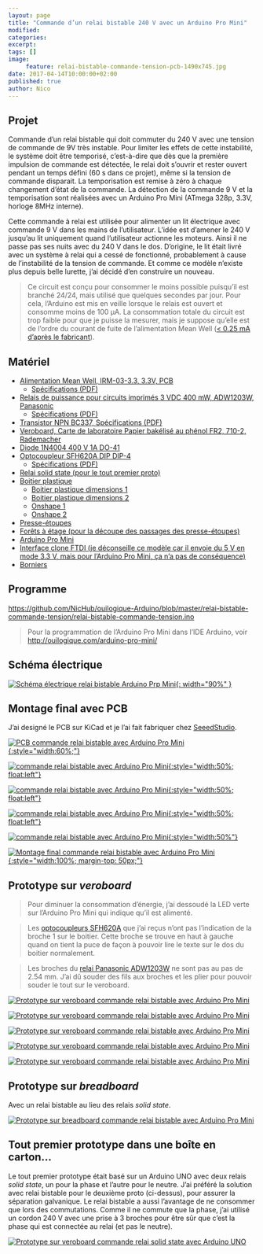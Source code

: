 ```yaml
---
layout: page
title: "Commande d’un relai bistable 240 V avec un Arduino Pro Mini"
modified:
categories:
excerpt:
tags: []
image:
     feature: relai-bistable-commande-tension-pcb-1490x745.jpg
date: 2017-04-14T10:00:00+02:00
published: true
author: Nico
---
```



## Projet

Commande d’un relai bistable qui doit commuter du 240 V avec une tension de commande de 9V très instable. Pour limiter les effets de cette instabilité, le système doit être temporisé, c’est-à-dire que dès que la première impulsion de commande est détectée, le relai doit s’ouvrir et rester ouvert pendant un temps défini (60 s dans ce projet), même si la tension de commande disparait. La temporisation est remise à zéro à chaque changement d’état de la commande. La détection de la commande 9 V et la temporisation sont réalisées avec un Arduino Pro Mini (ATmega 328p, 3.3V, horloge 8MHz interne).

Cette commande à relai est utilisée pour alimenter un lit électrique avec commande 9 V dans les mains de l’utilisateur. L’idée est d’amener le 240 V jusqu’au lit uniquement quand l’utilisateur actionne les moteurs. Ainsi il ne passe pas ses nuits avec du 240 V dans le dos. D’origine, le lit était livré avec un système à relai qui a cessé de fonctionné, probablement à cause de l’instabilité de la tension de commande. Et comme ce modèle n’existe plus depuis belle lurette, j’ai décidé d’en construire un nouveau.

> Ce circuit est conçu pour consommer le moins possible puisqu’il est branché 24/24, mais utilisé que quelques secondes par jour. Pour cela, l’Arduino est mis en veille lorsque le relais est ouvert et consomme moins de 100 µA. La consommation totale du circuit est trop faible pour que je puisse la mesurer, mais je suppose qu’elle est de l’ordre du courant de fuite de l’alimentation Mean Well ([< 0.25 mA d’après le fabricant][4]).


## Matériel

- [Alimentation Mean Well, IRM-03-3.3, 3.3V, PCB][3]
  - [Spécifications (PDF)][4]
- [Relais de puissance pour circuits imprimés 3 VDC 400 mW, ADW1203W, Panasonic][2]
  - [Spécifications (PDF)](../../files/2017-04-14-relai-bistable-commande-tension/datasheets/adw1_eng_tds.pdf)
- [Transistor NPN BC337, Spécifications (PDF)](../../files/2017-04-14-relai-bistable-commande-tension/datasheets/BC337-D.PDF)
- [Veroboard, Carte de laboratoire Papier bakélisé au phénol FR2, 710-2, Rademacher](https://www.distrelec.ch/fr/carte-de-laboratoire-papier-bakelise-au-phenol-fr2-rademacher-710/p/14832982)
- [Diode 1N4004 400 V 1A DO-41](https://fr.aliexpress.com/item/50pcs-1N4004-400V-1A-DO-41-Axial-Lead-Silicon-Rectifier-Diodes/32464825368.html)
- [Optocoupleur SFH620A DIP DIP-4][1]
  - [Spécifications (PDF)](../../files/2017-04-14-relai-bistable-commande-tension/datasheets/sfh620.pdf)
- [Relai solid state (pour le tout premier proto)](https://fr.aliexpress.com/item/Industrial-FOTEK-single-phase-solid-state-relay-SSR-25DA-25A-actually-3-32V-DC-TO-24/32621331021.html)
- [Boitier plastique](https://fr.aliexpress.com/item/Two-colors-plastic-enclosure-diy-project-box-abs-plastic-box-electronics-small-desktop-box-135/32426076659.html)
  - [Boitier plastique dimensions 1](../../files/2017-04-14-relai-bistable-commande-tension/schemas/dimension-boitier-plastique-1.jpg)
  - [Boitier plastique dimensions 2](../../files/2017-04-14-relai-bistable-commande-tension/schemas/dimension-boitier-plastique-2.jpg)
  - [Onshape 1](https://cad.onshape.com/documents/bdfa03cae61f8d99e05c256d/w/6a80dbc21d7d7ec99d4ca430/e/ff237b71c3e3937e7775091c)
  - [Onshape 2](https://cad.onshape.com/documents/bdfa03cae61f8d99e05c256d/w/6a80dbc21d7d7ec99d4ca430/e/d16ebce6912d78151dce1e60)
- [Presse-étoupes](https://fr.aliexpress.com/item/PG7-Cable-Glands-Nylon-plastic-waterproof-cable-connectors-spiral-fixed-2013-New-product/1000045565.html)
- [Forêts à étage (pour la découpe des passages des presse-étoupes)](https://fr.aliexpress.com/item/3pcs-HSS-Steel-Step-Cone-Milling-Cutter-Titanium-Coated-Step-Drill-Cutting-Tools-Bit-Set/32661376446.html)
- [Arduino Pro Mini](http://www.banggood.com/5Pcs-3_3V-8MHz-ATmega328P-AU-Pro-Mini-Microcontroller-Board-For-Arduino-p-980292.html?p=0431091025639201412F)
- [Interface clone FTDI (je déconseille ce modèle car il envoie du 5 V en mode 3.3 V, mais pour l’Arduino Pro Mini, ça n’a pas de conséquence)](http://www.miniinthebox.com/fr/programme-downloader-ftdi-basic-usb-a-ttl-ft232-pour-arduino_p903425.html)
- [Borniers](http://www.banggood.com/20pcs-2-Pin-Plug-in-Screw-Terminal-Block-Connector-5_08mm-Pitch-p-993197.html?p=0431091025639201412F)


## Programme

<https://github.com/NicHub/ouilogique-Arduino/blob/master/relai-bistable-commande-tension/relai-bistable-commande-tension.ino>

> Pour la programmation de l’Arduino Pro Mini dans l’IDE Arduino, voir <http://ouilogique.com/arduino-pro-mini/>


## Schéma électrique

[![Schéma électrique relai bistable Arduino Prp Mini][i1]{: width="90%" }][i1]

[i1]: ../../files/2017-04-14-relai-bistable-commande-tension/kicad/svg/relai-bistable-commande-tension.sch.svg


## Montage final avec PCB

J’ai designé le PCB sur KiCad et je l’ai fait fabriquer chez [SeeedStudio](https://www.seeedstudio.com/fusion_pcb.html).

[![PCB commande relai bistable avec Arduino Pro Mini][i9]{:style="width:60%;"}][i9]

[i9]: ../../files/2017-04-14-relai-bistable-commande-tension/images/relai-bistable-commande-tension-007.jpg

[![commande relai bistable avec Arduino Pro Mini][i10]{:style="width:50%; float:left"}][i10]

[i10]: ../../files/2017-04-14-relai-bistable-commande-tension/images/relai-bistable-commande-tension-008.jpg

[![commande relai bistable avec Arduino Pro Mini][i11]{:style="width:50%; float:left"}][i11]

[i11]: ../../files/2017-04-14-relai-bistable-commande-tension/images/relai-bistable-commande-tension-009.jpg

[![commande relai bistable avec Arduino Pro Mini][i12]{:style="width:50%; float:left"}][i12]

[i12]: ../../files/2017-04-14-relai-bistable-commande-tension/images/relai-bistable-commande-tension-010.jpg

[![commande relai bistable avec Arduino Pro Mini][i13]{:style="width:50%"}][i13]

[i13]: ../../files/2017-04-14-relai-bistable-commande-tension/images/relai-bistable-commande-tension-011.jpg

[![Montage final commande relai bistable avec Arduino Pro Mini][i14]{:style="width:100%; margin-top: 50px;"}][i14]

[i14]: ../../files/2017-04-14-relai-bistable-commande-tension/images/relai-bistable-commande-tension-012.jpg



## Prototype sur *veroboard*

> Pour diminuer la consommation d’énergie, j’ai dessoudé la LED verte sur l’Arduino Pro Mini qui indique qu’il est alimenté.

> Les [optocoupleurs SFH620A][1] que j’ai reçus n’ont pas l’indication de la broche 1 sur le boitier. Cette broche se trouve en haut à gauche quand on tient la puce de façon à pouvoir lire le texte sur le dos du boitier normalement.

> Les broches du [relai Panasonic ADW1203W][2] ne sont pas au pas de 2.54 mm. J’ai dû souder des fils aux broches et les plier pour pouvoir souder le tout sur le veroboard.


[![Prototype sur veroboard commande relai bistable avec Arduino Pro Mini][i3]][i3]

[i3]: ../../files/2017-04-14-relai-bistable-commande-tension/images/relai-bistable-commande-tension-002.jpg

[![Prototype sur veroboard commande relai bistable avec Arduino Pro Mini][i4]][i4]

[i4]: ../../files/2017-04-14-relai-bistable-commande-tension/images/relai-bistable-commande-tension-003.jpg

[![Prototype sur veroboard commande relai bistable avec Arduino Pro Mini][i5]][i5]

[i5]: ../../files/2017-04-14-relai-bistable-commande-tension/images/relai-bistable-commande-tension-004.jpg

[![Prototype sur veroboard commande relai bistable avec Arduino Pro Mini][i6]][i6]

[i6]: ../../files/2017-04-14-relai-bistable-commande-tension/images/relai-bistable-commande-tension-005.png

[![Prototype sur veroboard commande relai bistable avec Arduino Pro Mini][i7]][i7]

[i7]: ../../files/2017-04-14-relai-bistable-commande-tension/images/relai-bistable-commande-tension-006.jpg



## Prototype sur *breadboard*

Avec un relai bistable au lieu des relais *solid state*.

[![Prototype sur breadboard commande relai bistable avec Arduino Pro Mini][i2]][i2]

[i2]: ../../files/2017-04-14-relai-bistable-commande-tension/images/relai-bistable-commande-tension-001.jpg



## Tout premier prototype dans une boîte en carton...

Le tout premier prototype était basé sur un Arduino UNO avec deux relais *solid state*, un pour la phase et l’autre pour le neutre. J’ai préféré la solution avec relai bistable pour le deuxième proto (ci-dessus), pour assurer la séparation galvanique. Le relai bistable a aussi l’avantage de ne consommer que lors des commutations. Comme il ne commute que la phase, j’ai utilisé un cordon 240 V avec une prise à 3 broches pour être sûr que c’est la phase qui est connectée au relai (et pas le neutre).

[![Prototype sur veroboard commande relai solid state avec Arduino UNO][i8]][i8]

[i8]: ../../files/2017-04-14-relai-bistable-commande-tension/images/relai-bistable-commande-tension-000.jpg


[1]: https://fr.aliexpress.com/item/Free-shippin-10pcs-lot-SFH620A-DIP-DIP-4-new-original/32553455903.html?spm=2114.13010608.0.0.H1VvjL
[2]: https://www.distrelec.ch/fr/relais-de-puissance-pour-circuits-imprimes-vdc-400-mw-panasonic-adw1203w/p/11030041
[3]: https://www.distrelec.ch/fr/bloc-alimentation-decoupage-sortie-mean-well-irm-03/p/30051638
[4]: ../../files/2017-04-14-relai-bistable-commande-tension/datasheets/irm03_eng_tds.pdf
